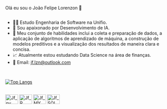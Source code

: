 Olá eu sou o João Felipe Lorenzon 👋<br>

##

- 🧑‍💻 Estudo Engenharia de Software na Unifio.
- 🤖 Sou apaixonado por Desenvolvimento de IA.
- 🧠 Meu conjunto de habilidades inclui a coleta e preparação de dados, a aplicação de algoritmos de aprendizado de máquina, a construção de modelos preditivos e a visualização dos resultados de maneira clara e concisa.
- 📈 Atualmente estou estudando  Data Science na área de finanças.
- 🤝 Email: jf.lzn@outlook.com

<br>

[![Top Langs](https://github-readme-stats.vercel.app/api/top-langs/?username=JoaoFelipeL23)](https://github.com/anuraghazra/github-readme-stats)

   
<div style="display: inline_block"><br>

 <img align="center" alt="Jf_py" height="30" width="40" src="https://cdn.jsdelivr.net/gh/devicons/devicon/icons/python/python-original.svg" /> 
 <img align="center" alt="Jf_R" height="30" width="40" src="https://www.r-project.org/logo/Rlogo.svg" /> 
 <img align="center" alt="Jf_MY_SQL" height="30" width="40" src="https://cdn.jsdelivr.net/gh/devicons/devicon/icons/mysql/mysql-original-wordmark.svg" /> 
 <img align="center" alt="Jf_SQL_Lite" height="30" width="40" src="https://cdn.jsdelivr.net/gh/devicons/devicon/icons/sqlite/sqlite-original-wordmark.svg" /> 


</div>

 ## 
